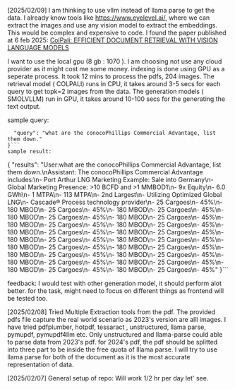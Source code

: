 [2025/02/09]
I am thinking to use vllm instead of llama parse to get the data. I already know tools like https://www.eyelevel.ai/, where we can extract the images and use any vision model to extract the embeddings. This would be complex and expensive to code. 
I found the paper published at 6 feb 2025: [ColPali: EFFICIENT DOCUMENT RETRIEVAL WITH VISION LANGUAGE MODELS](https://arxiv.org/pdf/2407.01449)

I want to use the local gpu (8 gb : 1070 ). I am choosing not use any cloud provider as it might cost me some money.
indexing is done using GPU as a seperate process. It took 12 mins to process the pdfs, 204 images. 
The retrieval model ( COLPALI) runs in CPU, it takes around 3-5 secs for each query to get topk=2 images from the data. 
The generation models ( SMOLVLLM) run in GPU, it takes around 10-100 secs for the generating the text output. 

sample query:
```{
  "query": "what are the conocoPhillips Commercial Advantage, list them down."
}```
sample result:
```
{
  "results": "User:<image>what are the conocoPhillips Commercial Advantage, list them down.\nAssistant: The conocoPhillips Commercial Advantage includes:\n- Port Arthur LNG Marketing Example: Sale into Germany\n- Global Marketing Presence: >10 BCFD and >1 MMBOD1\n- 9x Equity\n- 6.0 GWh\n- 1 MTPA\n- 113 MTPA\n- 2nd Largest\n- Utilizing Optimized Global LNG\n- Cascade® Process technology provider\n- 25 Cargoes\n- 45%\n- 180 MBOD\n- 25 Cargoes\n- 45%\n- 180 MBOD\n- 25 Cargoes\n- 45%\n- 180 MBOD\n- 25 Cargoes\n- 45%\n- 180 MBOD\n- 25 Cargoes\n- 45%\n- 180 MBOD\n- 25 Cargoes\n- 45%\n- 180 MBOD\n- 25 Cargoes\n- 45%\n- 180 MBOD\n- 25 Cargoes\n- 45%\n- 180 MBOD\n- 25 Cargoes\n- 45%\n- 180 MBOD\n- 25 Cargoes\n- 45%\n- 180 MBOD\n- 25 Cargoes\n- 45%\n- 180 MBOD\n- 25 Cargoes\n- 45%\n- 180 MBOD\n- 25 Cargoes\n- 45%\n- 180 MBOD\n- 25 Cargoes\n- 45%\n- 180 MBOD\n- 25 Cargoes\n- 45%\n- 180 MBOD\n- 25 Cargoes\n- 45%\n- 180 MBOD\n- 25 Cargoes\n- 45%\n- 180 MBOD\n- 25 Cargoes\n- 45%\n- 180 MBOD\n- 25 Cargoes\n- 45%"
}```

feedback:
I would test with other generation model, it should perform alot better. 
for the task, might need to focus on different things as frontend will be tested too. 


[2025/02/08]
Tried Multiple Extraction tools from the pdf. The provided pdfs file capture the real world scenario as 2023's version are alll images. 
I have tried pdfplumber, hotpdf, tessaract , unstructured, llama parse, pymupdf, pymupdf4llm etc. 
Only unstructured and llama-parse could able to parse data from 2023's pdf. 
for 2024's pdf, the pdf should be splitted into three part to be inside the free quota of lllama parse. 
I will try to use llama parse for both of the document as it is the most accurate representation of data. 

[2025/02/07]
General setup of repo: Will work 1/2 hr per day let' see. 